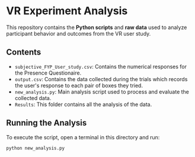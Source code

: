 # VR Experiment Analysis

This repository contains the **Python scripts** and **raw data** used to analyze participant behavior and outcomes from the VR user study.

## Contents
- `subjective_FYP_User_study.csv`: Contains the numerical responses for the Presence Questionaire.
- `output.csv`: Contains the data collected during the trials which records the user's response to each pair of boxes they tried.
- `new_analysis.py`: Main analysis script used to process and evaluate the collected data.
- `Results`: This folder contains all the analysis of the data.

## Running the Analysis

To execute the script, open a terminal in this directory and run:

```bash
python new_analysis.py
